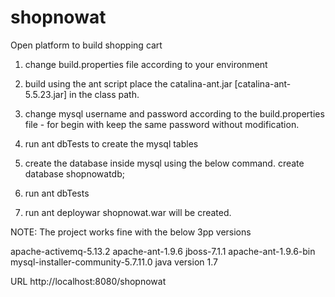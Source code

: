 # shopnowat
Open platform to build shopping cart

1) change build.properties file according to your environment

2) build using the ant script
   place the catalina-ant.jar [catalina-ant-5.5.23.jar] in the class path.

3) change mysql username and password according to the build.properties file - for begin with keep the same password without modification.

4) run ant dbTests to create the mysql tables 

5) create the database inside mysql using the below command.
   create database shopnowatdb;

6) run ant dbTests

7) run ant deploywar
shopnowat.war will be created.

NOTE:
The project works fine with the below 3pp versions

apache-activemq-5.13.2
apache-ant-1.9.6
jboss-7.1.1
apache-ant-1.9.6-bin
mysql-installer-community-5.7.11.0
java version 1.7


URL
http://localhost:8080/shopnowat
